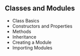 ## Classes and Modules

- Class Basics
- Constructors and Properties
- Methods
- Inheritance
- Creating a Module
- Importing Modules